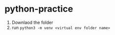 # python-practice

1. Downlaod the folder
2. run `python3 -m venv <virtual env folder name>`
          



